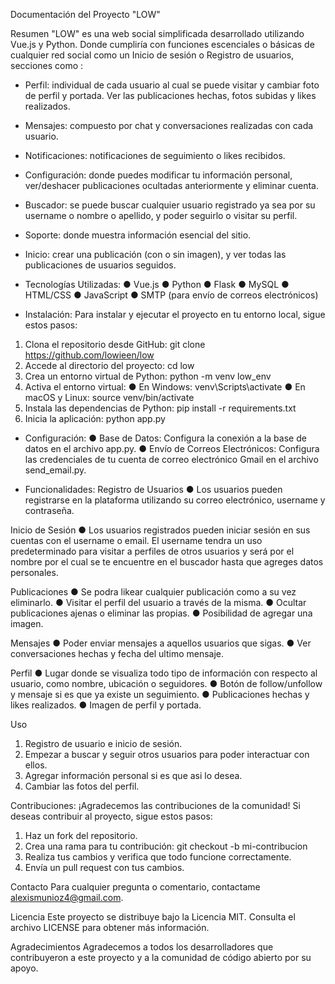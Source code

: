 Documentación del Proyecto "LOW"

Resumen
"LOW" es una web social simplificada desarrollado utilizando Vue.js y Python. Donde cumpliría con funciones escenciales o básicas de cualquier red social como un Inicio de sesión o Registro de usuarios, secciones como :
- Perfil: individual de cada usuario al cual se puede visitar y cambiar foto de perfil y portada. Ver las publicaciones hechas, fotos subidas y likes realizados.
- Mensajes: compuesto por chat y conversaciones realizadas con cada usuario.
- Notificaciones: notificaciones de seguimiento o likes recibidos.
- Configuración: donde puedes modificar tu información personal, ver/deshacer publicaciones ocultadas anteriormente y eliminar cuenta.
- Buscador: se puede buscar cualquier usuario registrado ya sea por su username o nombre o apellido, y poder seguirlo o visitar su perfil.
- Soporte: donde muestra información esencial del sitio.
- Inicio: crear una publicación (con o sin imagen), y ver todas las publicaciones de usuarios seguidos.

- Tecnologías Utilizadas:
● Vue.js
● Python
● Flask
● MySQL
● HTML/CSS
● JavaScript
● SMTP (para envío de correos electrónicos)

- Instalación:
Para instalar y ejecutar el proyecto en tu entorno local, sigue estos pasos:
1. Clona el repositorio desde GitHub: git clone https://github.com/lowieen/low
2. Accede al directorio del proyecto: cd low
3. Crea un entorno virtual de Python: python -m venv low_env
4. Activa el entorno virtual:
    ● En Windows: venv\Scripts\activate
    ● En macOS y Linux: source venv/bin/activate
5. Instala las dependencias de Python: pip install -r requirements.txt
6. Inicia la aplicación: python app.py

- Configuración:
● Base de Datos: Configura la conexión a la base de datos en el archivo app.py.
● Envío de Correos Electrónicos: Configura las credenciales de tu cuenta de correo electrónico Gmail en el archivo send_email.py.

- Funcionalidades:
Registro de Usuarios
● Los usuarios pueden registrarse en la plataforma utilizando su correo electrónico, username y contraseña.

Inicio de Sesión
● Los usuarios registrados pueden iniciar sesión en sus cuentas con el username o email. El username tendra un uso predeterminado para visitar a perfiles de otros usuarios y será por el nombre por el cual se te encuentre en el buscador hasta que agreges datos personales.

Publicaciones
● Se podra likear cualquier publicación como a su vez eliminarlo.
● Visitar el perfil del usuario a través de la misma.
● Ocultar publicaciones ajenas o eliminar las propias.
● Posibilidad de agregar una imagen.

Mensajes
● Poder enviar mensajes a aquellos usuarios que sigas.
● Ver conversaciones hechas y fecha del ultimo mensaje. 

Perfil
● Lugar donde se visualiza todo tipo de información con respecto al usuario, como nombre, ubicación o seguidores.
● Botón de follow/unfollow y mensaje si es que ya existe un seguimiento.
● Publicaciones hechas y likes realizados.
● Imagen de perfil y portada.

Uso
1. Registro de usuario e inicio de sesión.
2. Empezar a buscar y seguir otros usuarios para poder interactuar con ellos.
3. Agregar información personal si es que asi lo desea.
4. Cambiar las fotos del perfil.

Contribuciones:
¡Agradecemos las contribuciones de la comunidad! Si deseas contribuir al proyecto, sigue estos pasos:
1. Haz un fork del repositorio.
2. Crea una rama para tu contribución: git checkout -b mi-contribucion
3. Realiza tus cambios y verifica que todo funcione correctamente.
4. Envía un pull request con tus cambios.

Contacto
Para cualquier pregunta o comentario, contactame alexismunioz4@gmail.com.

Licencia
Este proyecto se distribuye bajo la Licencia MIT. Consulta el archivo LICENSE para obtener más información.

Agradecimientos
Agradecemos a todos los desarrolladores que contribuyeron a este proyecto y a la comunidad de código abierto por su apoyo.
